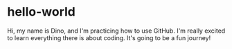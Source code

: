 # hello-world
Hi, my name is Dino, and I'm practicing how to use GitHub. I'm really excited to learn everything there is about coding. It's going to be a fun journey!
